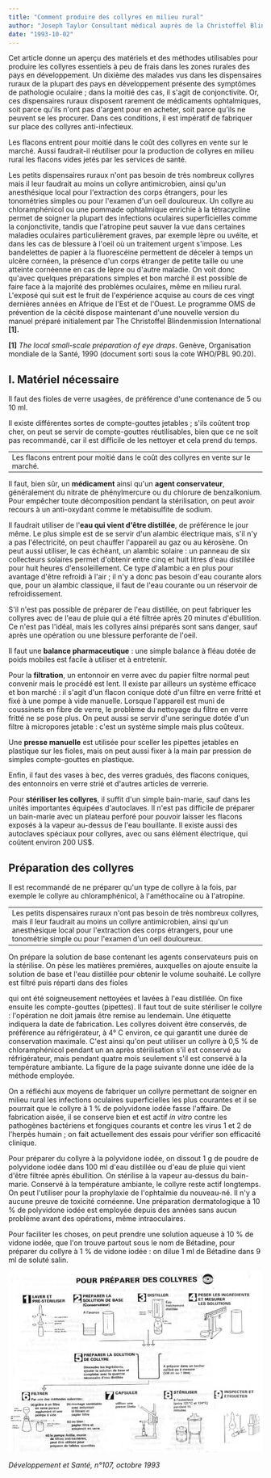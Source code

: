 ```yaml
---
title: "Comment produire des collyres en milieu rural"
author: "Joseph Taylor Consultant médical auprès de la Christoffel Blindenmission e.V., Nibelungenstrasse 124, 6140 Bensheim 4 (Allemagne). D'après Forum mondial de la santé, Vol. 14, 1993, OMS.  "
date: "1993-10-02"
---
```


Cet article donne un aperçu des matériels et des méthodes utilisables pour produire les collyres essentiels à peu de frais dans les zones rurales des pays en développement.
Un dixième des malades vus dans les dispensaires ruraux de la plupart des pays en développement présente des symptômes de pathologie oculaire ; dans la moitié des cas, il s'agit de conjonctivite. Or, ces dispensaires ruraux disposent rarement de médicaments ophtalmiques, soit parce qu'ils n'ont pas d'argent pour en acheter, soit parce qu'ils ne peuvent se les procurer. Dans ces conditions, il est impératif de fabriquer sur place des collyres anti-infectieux.

Les flacons entrent pour moitié dans le coût des collyres en vente sur le marché. Aussi faudrait-il réutiliser pour la production de collyres en milieu rural les flacons vides jetés par les services de santé.

Les petits dispensaires ruraux n'ont pas besoin de très nombreux collyres mais il leur faudrait au moins un collyre antimicrobien, ainsi qu'un anesthésique local pour l'extraction des corps étrangers, pour les tonométries simples ou pour l'examen d'un oeil douloureux. Un collyre au chloramphénicol ou une pommade ophtalmique enrichie à la tétracycline permet de soigner la plupart des infections oculaires superficielles comme la conjonctivite, tandis que l'atropine peut sauver la vue dans certaines maladies oculaires particulièrement graves, par exemple lèpre ou uvéite, et dans les cas de blessure à l'oeil où un traitement urgent s'impose. Les bandelettes de papier à la fluorescéine permettent de déceler à temps un ulcère cornéen, la présence d'un corps étranger de petite taille ou une atteinte cornéenne en cas de lèpre ou d'autre maladie. On voit donc qu'avec quelques préparations simples et bon marché il est possible de faire face à la majorité des problèmes oculaires, même en milieu rural. L'exposé qui suit est le fruit de l'expérience acquise au cours de ces vingt dernières années en Afrique de l'Est et de l'Ouest. Le programme OMS de prévention de la cécité dispose maintenant d'une nouvelle version du manuel préparé initialement par The Christoffel Blindenmission International **[1].**

**[1]** _The local small-scale préparation of eye draps_. Genève, Organisation mondiale de la Santé, 1990 (document sorti sous la cote WHO/PBL 90.20).

## I. Matériel nécessaire

Il faut des fioles de verre usagées, de préférence d'une contenance de 5 ou 10 ml.

Il existe différentes sortes de compte-gouttes jetables ; s'ils coûtent trop cher, on peut se servir de compte-gouttes réutilisables, bien que ce ne soit pas recommandé, car il est difficile de les nettoyer et cela prend du temps.

<table>

<tbody>

<tr>

<td class="rtecenter" valign="top">Les flacons entrent pour moitié dans le coût  
des collyres en vente sur le marché.</td>

</tr>

</tbody>

</table>

Il faut, bien sûr, un **médicament** ainsi qu'un **agent conservateur**, généralement du nitrate de phénylmercure ou du chlorure de benzalkonium. Pour empêcher toute décomposition pendant la stérilisation, on peut avoir recours à un anti-oxydant comme le métabisulfite de sodium.

Il faudrait utiliser de l'**eau qui vient d'être distillée**, de préférence le jour même. Le plus simple est de se servir d'un alambic électrique mais, s'il n'y a pas l'électricité, on peut chauffer l'appareil au gaz ou au kérosène. On peut aussi utiliser, le cas échéant, un alambic solaire : un panneau de six collecteurs solaires permet d'obtenir entre cinq et huit litres d'eau distillée pour huit heures d'ensoleillement. Ce type d'alambic a en plus pour avantage d'être refroidi à l'air ; il n'y a donc pas besoin d'eau courante alors que, pour un alambic classique, il faut de l'eau courante ou un réservoir de refroidissement.

S'il n'est pas possible de préparer de l'eau distillée, on peut fabriquer les collyres avec de l'eau de pluie qui a été filtrée après 20 minutes d'ébullition. Ce n'est pas l'idéal, mais les collyres ainsi préparés sont sans danger, sauf après une opération ou une blessure perforante de l'oeil.

Il faut une **balance pharmaceutique** : une simple balance à fléau dotée de poids mobiles est facile à utiliser et à entretenir.

Pour la **filtration**, un entonnoir en verre avec du papier filtre normal peut convenir mais le procédé est lent. Il existe par ailleurs un système efficace et bon marché : il s'agit d'un flacon conique doté d'un filtre en verre fritté et fixé à une pompe à vide manuelle. Lorsque l'appareil est muni de coussinets en fibre de verre, le problème du nettoyage du filtre en verre fritté ne se pose plus. On peut aussi se servir d'une seringue dotée d'un filtre à micropores jetable : c'est un système simple mais plus coûteux.

Une **presse manuelle** est utilisée pour sceller les pipettes jetables en plastique sur les fioles, mais on peut aussi fixer à la main par pression de simples compte-gouttes en plastique.

Enfin, il faut des vases à bec, des verres gradués, des flacons coniques, des entonnoirs en verre strié et d'autres articles de verrerie.

Pour **stériliser les collyres**, il suffit d'un simple bain-marie, sauf dans les unités importantes équipées d'autoclaves. Il n'est pas difficile de préparer un bain-marie avec un plateau perforé pour pouvoir laisser les flacons exposés à la vapeur au-dessus de l'eau bouillante. Il existe aussi des autoclaves spéciaux pour collyres, avec ou sans élément électrique, qui coûtent environ 200 US$.

## Préparation des collyres

Il est recommandé de ne préparer qu'un type de collyre à la fois, par exemple le collyre au chloramphénicol, à l'améthocaïne ou à l'atropine.

<table>

<tbody>

<tr>

<td valign="top">Les petits dispensaires ruraux n'ont pas besoin de très nombreux collyres, mais il leur faudrait au moins un collyre antimicrobien, ainsi qu'un anesthésique local pour l'extraction des corps étrangers, pour une tonométrie simple ou pour l'examen d'un oeil douloureux.</td>

</tr>

</tbody>

</table>

On prépare la solution de base contenant les agents conservateurs puis on la stérilise. On pèse les matières premières, auxquelles on ajoute ensuite la solution de base et l'eau distillée pour obtenir le volume souhaité. Le collyre est filtré puis réparti dans des fioles

qui ont été soigneusement nettoyées et lavées à l'eau distillée. On fixe ensuite les compte-gouttes (pipettes). Il faut tout de suite stériliser le collyre : l'opération ne doit jamais être remise au lendemain. Une étiquette indiquera la date de fabrication. Les collyres doivent être conservés, de préférence au réfrigérateur, à 4° C environ, ce qui garantit une durée de conservation maximale. C'est ainsi qu'on peut utiliser un collyre à 0,5 % de chloramphénicol pendant un an après stérilisation s'il est conservé au réfrigérateur, mais pendant quatre mois seulement s'il est conservé à la température ambiante. La figure de la page suivante donne une idée de la méthode employée.

On a réfléchi aux moyens de fabriquer un collyre permettant de soigner en milieu rural les infections oculaires superficielles les plus courantes et il se pourrait que le collyre à 1 % de polyvidone iodée fasse l'affaire. De fabrication aisée, il se conserve bien et est actif _in vitro_ contre les pathogènes bactériens et fongiques courants et contre les virus 1 et 2 de l'herpès humain ; on fait actuellement des essais pour vérifier son efficacité clinique.

Pour préparer du collyre à la polyvidone iodée, on dissout 1 g de poudre de polyvidone iodée dans 100 ml d'eau distillée ou d'eau de pluie qui vient d'être filtrée après ébullition. On stérilise à la vapeur au-dessus du bain-marie. Conservé à la température ambiante, le collyre reste actif longtemps. On peut l'utiliser pour la prophylaxie de l'ophtalmie du nouveau-né. Il n'y a aucune preuve de toxicité cornéenne. Une préparation dermatologique à 10 % de polyvidone iodée est employée depuis des années sans aucun problème avant des opérations, même intraoculaires.

Pour faciliter les choses, on peut prendre une solution aqueuse à 10 % de vidone iodée, que l'on trouve partout sous le nom de Bétadine, pour préparer du collyre à 1 % de vidone iodée : on dilue 1 ml de Bétadine dans 9 ml de soluté salin.

![](i574-1.jpg)


_Développement et Santé, n°107, octobre 1993_